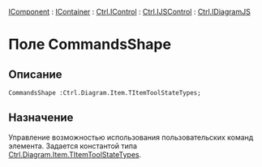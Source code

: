 ﻿---
Link: Com.Ctrl.IDiagramJS.@CommandsShape
---

[IComponent](topic:Com.Custom.ComClasses.IComponent.Default) :
[IContainer](topic:Com.Custom.ComClasses.IContainer.Default) :
[Ctrl.IControl](topic:Com.Custom.ComClasses.Ctrl.IControl.Default) :
[Ctrl.IJSControl](topic:Com.Custom.ComClasses.Ctrl.IJSControl.Default) :
[Ctrl.IDiagramJS](Default)

# Поле CommandsShape

## Описание

    CommandsShape :Ctrl.Diagram.Item.TItemToolStateTypes;

## Назначение

Управление возможностью использования пользовательских команд элемента.
Задается константой типа [Ctrl.Diagram.Item.TItemToolStateTypes](topic:Com.Custom.ComClasses.Ctrl.Diagram.Item.TItemToolStateTypes).